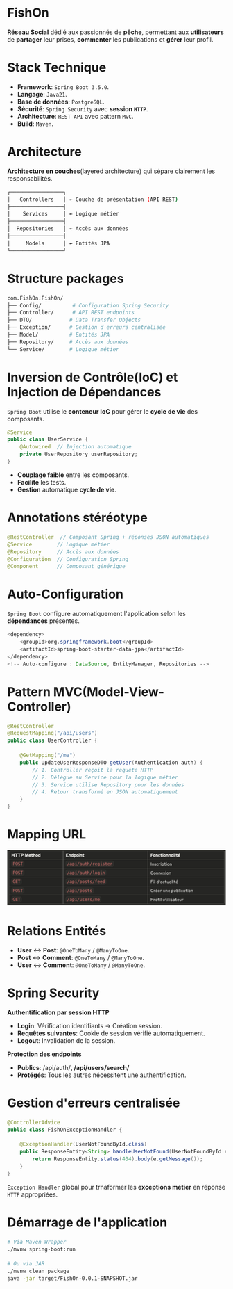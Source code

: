 # FishOn
__Réseau Social__ dédié aux passionnés de __pêche__, permettant aux __utilisateurs__ de __partager__ leur prises, __commenter__ les publications et __gérer__ leur profil.

# Stack Technique
- __Framework__: `Spring Boot 3.5.0`.
- __Langage__: `Java21`.
- __Base de données__: `PostgreSQL`.
- __Sécurité__: `Spring Security` avec __session `HTTP`__.
- __Architecture__: `REST API` avec pattern `MVC`.
- __Build__: `Maven`.

# Architecture
__Architecture en couches__(layered architecture) qui sépare clairement les responsabilités.

```bash
┌─────────────────┐
│   Controllers   │ ← Couche de présentation (API REST)
├─────────────────┤
│    Services     │ ← Logique métier
├─────────────────┤
│  Repositories   │ ← Accès aux données
├─────────────────┤
│     Models      │ ← Entités JPA
└─────────────────┘
```

# Structure packages
```bash
com.FishOn.FishOn/
├── Config/          # Configuration Spring Security
├── Controller/      # API REST endpoints
├── DTO/            # Data Transfer Objects
├── Exception/      # Gestion d'erreurs centralisée
├── Model/          # Entités JPA
├── Repository/     # Accès aux données
└── Service/        # Logique métier
```

# Inversion de Contrôle(IoC) et Injection de Dépendances
`Spring Boot` utilise le __conteneur IoC__ pour gérer le __cycle de vie__ des composants.

```java
@Service
public class UserService {
    @Autowired  // Injection automatique
    private UserRepository userRepository;
}
```

- __Couplage faible__ entre les composants.
- __Facilite__ les tests.
- __Gestion__ automatique __cycle de vie__.

# Annotations stéréotype
```java
@RestController  // Composant Spring + réponses JSON automatiques
@Service        // Logique métier
@Repository     // Accès aux données
@Configuration  // Configuration Spring
@Component      // Composant générique
```

# Auto-Configuration
`Spring Boot` configure automatiquement l'application selon les __dépendances__ présentes.

```java
<dependency>
    <groupId>org.springframework.boot</groupId>
    <artifactId>spring-boot-starter-data-jpa</artifactId>
</dependency>
<!-- Auto-configure : DataSource, EntityManager, Repositories -->
```

# Pattern MVC(Model-View-Controller)
```java
@RestController
@RequestMapping("/api/users")
public class UserController {
    
    @GetMapping("/me")
    public UpdateUserResponseDTO getUser(Authentication auth) {
        // 1. Controller reçoit la requête HTTP
        // 2. Délègue au Service pour la logique métier
        // 3. Service utilise Repository pour les données
        // 4. Retour transformé en JSON automatiquement
    }
}
```

# Mapping URL
![Mapping URL](MappingURL.png "MappingURL")

# Relations Entités
- __User__ <-> __Post__: `@OneToMany` / `@ManyToOne`.
- __Post__ <-> __Comment__: `@OneToMany` / `@ManyToOne`.
- __User__ <-> __Comment__: `@OneToMany` / `@ManyToOne`.

# Spring Security
__Authentification par session HTTP__
- __Login__: Vérification identifiants → Création session.
- __Requêtes suivantes__: Cookie de session vérifié automatiquement.
- __Logout__: Invalidation de la session.

__Protection des endpoints__
- __Publics__: /api/auth/**, /api/users/search/**
- __Protégés__: Tous les autres nécessitent une authentification.

# Gestion d'erreurs centralisée
```java
@ControllerAdvice
public class FishOnExceptionHandler {
    
    @ExceptionHandler(UserNotFoundById.class)
    public ResponseEntity<String> handleUserNotFound(UserNotFoundById e) {
        return ResponseEntity.status(404).body(e.getMessage());
    }
}
```
`Exception Handler` global pour trnaformer les __exceptions métier__ en réponse `HTTP` appropriées.

# Démarrage de l'application
```bash
# Via Maven Wrapper
./mvnw spring-boot:run

# Ou via JAR
./mvnw clean package
java -jar target/FishOn-0.0.1-SNAPSHOT.jar
```
